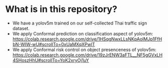 # What is in this repository?
- We have a yolov5m trained on our self-collected Thai traffic sign dataset.
- We apply Conformal prediction on classification aspect of yolov5m: https://colab.research.google.com/drive/1HSqgNwxLLsNKpAoIMJp1FfHbN-WIW-wU#scrollTo=0xUaMXqXPwlT
- We apply Conformal risk control on object presenceness of yolov5m: https://colab.research.google.com/drive/19zJrENW3aFTL__NF5gGVxLH4SHoszHhU#scrollTo=YoK2xryOj1uY